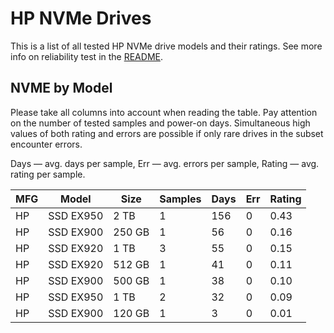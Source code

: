 HP NVMe Drives
==============

This is a list of all tested HP NVMe drive models and their ratings. See more
info on reliability test in the [README](https://github.com/linuxhw/SMART).

NVME by Model
------------

Please take all columns into account when reading the table. Pay attention on the
number of tested samples and power-on days. Simultaneous high values of both rating
and errors are possible if only rare drives in the subset encounter errors.

Days   — avg. days per sample,
Err    — avg. errors per sample,
Rating — avg. rating per sample.

| MFG       | Model              | Size   | Samples | Days  | Err   | Rating |
|-----------|--------------------|--------|---------|-------|-------|--------|
| HP        | SSD EX950          | 2 TB   | 1       | 156   | 0     | 0.43   |
| HP        | SSD EX900          | 250 GB | 1       | 56    | 0     | 0.16   |
| HP        | SSD EX920          | 1 TB   | 3       | 55    | 0     | 0.15   |
| HP        | SSD EX920          | 512 GB | 1       | 41    | 0     | 0.11   |
| HP        | SSD EX900          | 500 GB | 1       | 38    | 0     | 0.10   |
| HP        | SSD EX950          | 1 TB   | 2       | 32    | 0     | 0.09   |
| HP        | SSD EX900          | 120 GB | 1       | 3     | 0     | 0.01   |
